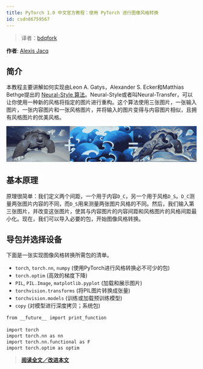 ```yaml
---
title: PyTorch 1.0 中文官方教程：使用 PyTorch 进行图像风格转换
id: csdn86759567
---
```


> 译者：[bdqfork](https://github.com/bdqfork)

**作者**: [Alexis Jacq](https://alexis-jacq.github.io)

## 简介

本教程主要讲解如何实现由Leon A. Gatys，Alexander S. Ecker和Matthias Bethge提出的 [Neural-Style 算法](https://arxiv.org/abs/1508.06576)。Neural-Style或者叫Neural-Transfer，可以让你使用一种新的风格将指定的图片进行重构。这个算法使用三张图片，一张输入图片，一张内容图片和一张风格图片，并将输入的图片变得与内容图片相似，且拥有风格图片的优美风格。

![content1](../img/3b8cd6f5888224866520af28fb86f382.png)

## 基本原理

原理很简单：我们定义两个间距，一个用于内容`D_C`，另一个用于风格`D_S`。`D_C`测量两张图片内容的不同，而`D_S`用来测量两张图片风格的不同。然后，我们输入第三张图片，并改变这张图片，使其与内容图片的内容间距和风格图片的风格间距最小化。现在，我们可以导入必要的包，开始图像风格转换。

## 导包并选择设备

下面是一张实现图像风格转换所需包的清单。

*   `torch`, `torch.nn`, `numpy` (使用PyTorch进行风格转换必不可少的包)
*   `torch.optim` (高效的梯度下降)
*   `PIL`, `PIL.Image`, `matplotlib.pyplot` (加载和展示图片)
*   `torchvision.transforms` (将PIL图片转换成张量)
*   `torchvision.models` (训练或加载预训练模型)
*   `copy` (对模型进行深度拷贝；系统包)

```
from __future__ import print_function

import torch
import torch.nn as nn
import torch.nn.functional as F
import torch.optim as optim 
```

> [**阅读全文／改进本文**](https://github.com/apachecn/pytorch-doc-zh/blob/master/docs/1.0/neural_style_tutorial.md)